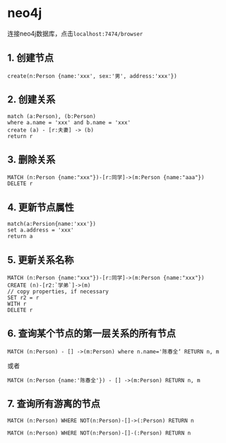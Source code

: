 # neo4j

连接neo4j数据库，点击`localhost:7474/browser`


## 1. 创建节点

```
create(n:Person {name:'xxx', sex:'男', address:'xxx'})
```

## 2. 创建关系

```
match (a:Person), (b:Person)
where a.name = 'xxx' and b.name = 'xxx'
create (a) - [r:夫妻] -> (b)
return r

```

## 3. 删除关系
```
MATCH (n:Person {name:"xxx"})-[r:同学]->(m:Person {name:"aaa"})
DELETE r
```

## 4. 更新节点属性
```
match(a:Persion{name:'xxx'})
set a.address = 'xxx'
return a
```

## 5. 更新关系名称
```
MATCH (n:Person {name:"xxx"})-[r:同学]->(m:Person {name:"xxx"})
CREATE (n)-[r2:`学弟`]->(m)
// copy properties, if necessary
SET r2 = r
WITH r
DELETE r
```

## 6. 查询某个节点的第一层关系的所有节点
```
MATCH (n:Person) - [] ->(m:Person) where n.name='陈春全‘ RETURN n, m
```
或者
```
MATCH (n:Person {name:'陈春全'}) - [] ->(m:Person) RETURN n, m
```

## 7. 查询所有游离的节点
```
MATCH (n:Person) WHERE NOT(n:Person)-[]->(:Person) RETURN n
```

```
MATCH (n:Person) WHERE NOT(n:Person)-[]-(:Person) RETURN n
```
